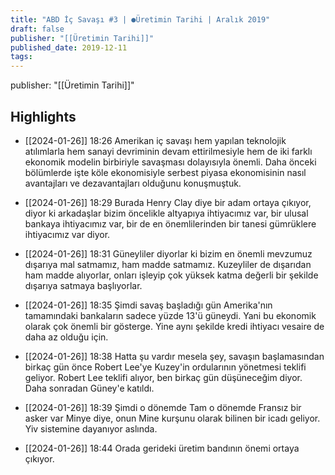 ```yaml
---
title: "ABD İç Savaşı #3 | ●Üretimin Tarihi | Aralık 2019"
draft: false
publisher: "[[Üretimin Tarihi]]"
published_date: 2019-12-11
tags:
---
```

publisher: "[[Üretimin Tarihi]]"


## Highlights
* [[2024-01-26]] 18:26  Amerikan iç savaşı hem yapılan teknolojik atılımlarla hem sanayi devriminin devam ettirilmesiyle hem de iki farklı ekonomik modelin birbiriyle savaşması dolayısıyla önemli. Daha önceki bölümlerde işte köle ekonomisiyle serbest piyasa ekonomisinin nasıl avantajları ve dezavantajları olduğunu konuşmuştuk.

* [[2024-01-26]] 18:29  Burada Henry Clay diye bir adam ortaya çıkıyor, diyor ki arkadaşlar bizim öncelikle altyapıya ihtiyacımız var, bir ulusal bankaya ihtiyacımız var, bir de en önemlilerinden bir tanesi gümrüklere ihtiyacımız var diyor.

* [[2024-01-26]] 18:31  Güneyliler diyorlar ki bizim en önemli mevzumuz dışarıya mal satmamız, ham madde satmamız. Kuzeyliler de dışarıdan ham madde alıyorlar, onları işleyip çok yüksek katma değerli bir şekilde dışarıya satmaya başlıyorlar.

* [[2024-01-26]] 18:35  Şimdi savaş başladığı gün Amerika'nın tamamındaki bankaların sadece yüzde 13'ü güneydi. Yani bu ekonomik olarak çok önemli bir gösterge. Yine aynı şekilde kredi ihtiyacı vesaire de daha az olduğu için.

* [[2024-01-26]] 18:38  Hatta şu vardır mesela şey, savaşın başlamasından birkaç gün önce Robert Lee'ye Kuzey'in ordularının yönetmesi teklifi geliyor. Robert Lee teklifi alıyor, ben birkaç gün düşüneceğim diyor. Daha sonradan Güney'e katıldı.

* [[2024-01-26]] 18:39  Şimdi o dönemde Tam o dönemde Fransız bir asker var Minye diye, onun Mine kurşunu olarak bilinen bir icadı geliyor. Yiv sistemine dayanıyor aslında.

* [[2024-01-26]] 18:44  Orada gerideki üretim bandının önemi ortaya çıkıyor.


